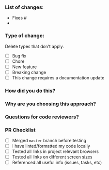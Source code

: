 ### List of changes:

- Fixes #
- 

### Type of change:

Delete types that don't apply.

- [ ] Bug fix
- [ ] Chore
- [ ] New feature 
- [ ] Breaking change
- [ ] This change requires a documentation update

### How did you do this?

### Why are you choosing this approach?

### Questions for code reviewers?

### PR Checklist

- [ ] Merged `master` branch before testing
- [ ] I have linted/formatted my code locally
- [ ] Tested all links in project relevant browsers
- [ ] Tested all links on different screen sizes
- [ ] Referenced all useful info (issues, tasks, etc)
